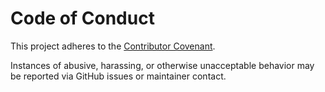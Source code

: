 # Code of Conduct

This project adheres to the [Contributor Covenant](https://www.contributor-covenant.org/version/2/1/code_of_conduct/).

Instances of abusive, harassing, or otherwise unacceptable behavior may be reported via GitHub issues or maintainer contact.
